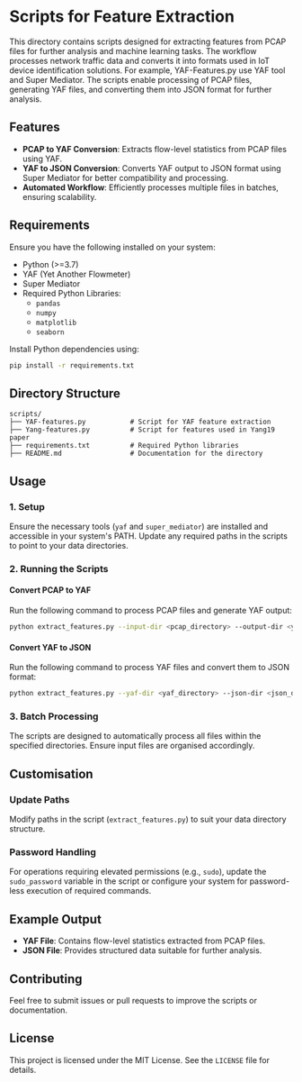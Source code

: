 

# Scripts for Feature Extraction

This directory contains scripts designed for extracting features from PCAP files for further analysis and machine learning tasks. The workflow processes network traffic data and converts it into formats used in IoT device identification solutions. For example, YAF-Features.py use YAF tool and Super Mediator. The scripts enable processing of PCAP files, generating YAF files, and converting them into JSON format for further analysis.

## Features
- **PCAP to YAF Conversion**: Extracts flow-level statistics from PCAP files using YAF.
- **YAF to JSON Conversion**: Converts YAF output to JSON format using Super Mediator for better compatibility and processing.
- **Automated Workflow**: Efficiently processes multiple files in batches, ensuring scalability.

## Requirements

Ensure you have the following installed on your system:
- Python (>=3.7)
- YAF (Yet Another Flowmeter)
- Super Mediator
- Required Python Libraries:
  - `pandas`
  - `numpy`
  - `matplotlib`
  - `seaborn`

Install Python dependencies using:
```bash
pip install -r requirements.txt
```

## Directory Structure

```plaintext
scripts/
├── YAF-features.py           # Script for YAF feature extraction
├── Yang-features.py          # Script for features used in Yang19 paper
├── requirements.txt          # Required Python libraries
├── README.md                 # Documentation for the directory
```

## Usage

### 1. Setup
Ensure the necessary tools (`yaf` and `super_mediator`) are installed and accessible in your system's PATH. Update any required paths in the scripts to point to your data directories.

### 2. Running the Scripts

#### Convert PCAP to YAF
Run the following command to process PCAP files and generate YAF output:
```bash
python extract_features.py --input-dir <pcap_directory> --output-dir <yaf_directory>
```

#### Convert YAF to JSON
Run the following command to process YAF files and convert them to JSON format:
```bash
python extract_features.py --yaf-dir <yaf_directory> --json-dir <json_directory>
```

### 3. Batch Processing
The scripts are designed to automatically process all files within the specified directories. Ensure input files are organised accordingly.

## Customisation

### Update Paths
Modify paths in the script (`extract_features.py`) to suit your data directory structure.

### Password Handling
For operations requiring elevated permissions (e.g., `sudo`), update the `sudo_password` variable in the script or configure your system for password-less execution of required commands.

## Example Output

- **YAF File**: Contains flow-level statistics extracted from PCAP files.
- **JSON File**: Provides structured data suitable for further analysis.

## Contributing
Feel free to submit issues or pull requests to improve the scripts or documentation.

## License
This project is licensed under the MIT License. See the `LICENSE` file for details.


